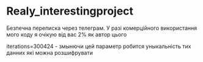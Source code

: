 # Realy_interestingproject
Безпечна переписка через телеграм. У разі комерційного використання мого коду я очікую від вас 2% як автор цього

iterations=300424 - змынючи цей параметр робится уныкальність тих данних які можна розшифрувати
